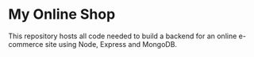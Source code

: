 # My Online Shop

This repository hosts all code needed to build a backend for an online e-commerce site using Node, Express and MongoDB.
